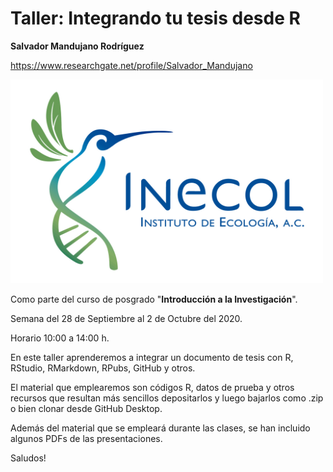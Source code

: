 # Taller: Integrando tu tesis desde R

**Salvador Mandujano Rodríguez**

https://www.researchgate.net/profile/Salvador_Mandujano

<img align="rigth" src="DEGRADADO.JPG" alt="drawing" width="500"/>

Como parte del curso de posgrado "**Introducción a la Investigación**".

Semana del 28 de Septiembre al 2 de Octubre del 2020.

Horario 10:00 a 14:00 h.

En este taller aprenderemos a integrar un documento de tesis con R, RStudio, RMarkdown, RPubs, GitHub y otros.

El material que emplearemos son códigos R, datos de prueba y otros recursos que resultan más sencillos depositarlos y luego bajarlos como .zip o bien clonar desde GitHub Desktop.

Además del material que se empleará durante las clases, se han incluido algunos PDFs de las presentaciones.

Saludos!

